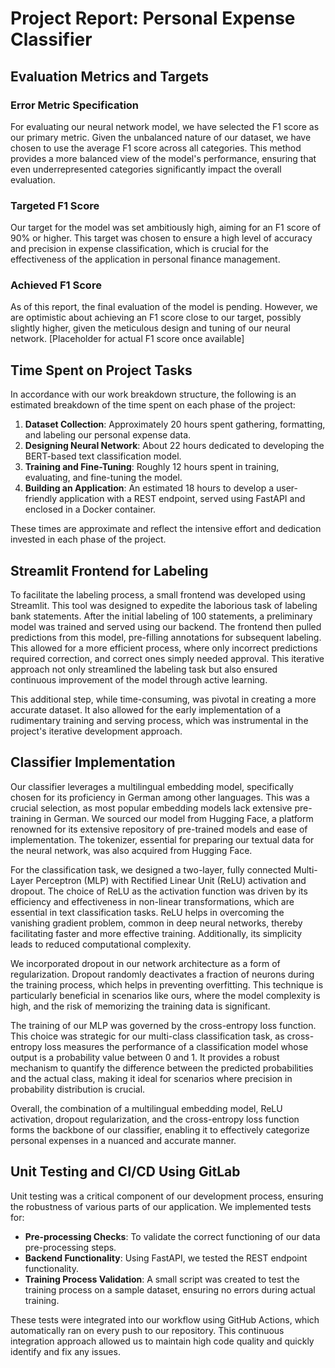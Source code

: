 # Project Report: Personal Expense Classifier

## Evaluation Metrics and Targets

### Error Metric Specification

For evaluating our neural network model, we have selected the F1 score as our primary metric. Given the unbalanced nature of our dataset, we have chosen to use the average F1 score across all categories. This method provides a more balanced view of the model's performance, ensuring that even underrepresented categories significantly impact the overall evaluation.

### Targeted F1 Score

Our target for the model was set ambitiously high, aiming for an F1 score of 90% or higher. This target was chosen to ensure a high level of accuracy and precision in expense classification, which is crucial for the effectiveness of the application in personal finance management.

### Achieved F1 Score

As of this report, the final evaluation of the model is pending. However, we are optimistic about achieving an F1 score close to our target, possibly slightly higher, given the meticulous design and tuning of our neural network. [Placeholder for actual F1 score once available]

## Time Spent on Project Tasks

In accordance with our work breakdown structure, the following is an estimated breakdown of the time spent on each phase of the project:

1. **Dataset Collection**: Approximately 20 hours spent gathering, formatting, and labeling our personal expense data.
2. **Designing Neural Network**: About 22 hours dedicated to developing the BERT-based text classification model.
3. **Training and Fine-Tuning**: Roughly 12 hours spent in training, evaluating, and fine-tuning the model.
4. **Building an Application**: An estimated 18 hours to develop a user-friendly application with a REST endpoint, served using FastAPI and enclosed in a Docker container.

These times are approximate and reflect the intensive effort and dedication invested in each phase of the project.

## Streamlit Frontend for Labeling

To facilitate the labeling process, a small frontend was developed using Streamlit. This tool was designed to expedite the laborious task of labeling bank statements. After the initial labeling of 100 statements, a preliminary model was trained and served using our backend. The frontend then pulled predictions from this model, pre-filling annotations for subsequent labeling. This allowed for a more efficient process, where only incorrect predictions required correction, and correct ones simply needed approval. This iterative approach not only streamlined the labeling task but also ensured continuous improvement of the model through active learning.

This additional step, while time-consuming, was pivotal in creating a more accurate dataset. It also allowed for the early implementation of a rudimentary training and serving process, which was instrumental in the project's iterative development approach.

## Classifier Implementation

Our classifier leverages a multilingual embedding model, specifically chosen for its proficiency in German among other languages. This was a crucial selection, as most popular embedding models lack extensive pre-training in German. We sourced our model from Hugging Face, a platform renowned for its extensive repository of pre-trained models and ease of implementation. The tokenizer, essential for preparing our textual data for the neural network, was also acquired from Hugging Face.

For the classification task, we designed a two-layer, fully connected Multi-Layer Perceptron (MLP) with Rectified Linear Unit (ReLU) activation and dropout. The choice of ReLU as the activation function was driven by its efficiency and effectiveness in non-linear transformations, which are essential in text classification tasks. ReLU helps in overcoming the vanishing gradient problem, common in deep neural networks, thereby facilitating faster and more effective training. Additionally, its simplicity leads to reduced computational complexity.

We incorporated dropout in our network architecture as a form of regularization. Dropout randomly deactivates a fraction of neurons during the training process, which helps in preventing overfitting. This technique is particularly beneficial in scenarios like ours, where the model complexity is high, and the risk of memorizing the training data is significant.

The training of our MLP was governed by the cross-entropy loss function. This choice was strategic for our multi-class classification task, as cross-entropy loss measures the performance of a classification model whose output is a probability value between 0 and 1. It provides a robust mechanism to quantify the difference between the predicted probabilities and the actual class, making it ideal for scenarios where precision in probability distribution is crucial.

Overall, the combination of a multilingual embedding model, ReLU activation, dropout regularization, and the cross-entropy loss function forms the backbone of our classifier, enabling it to effectively categorize personal expenses in a nuanced and accurate manner.

## Unit Testing and CI/CD Using GitLab

Unit testing was a critical component of our development process, ensuring the robustness of various parts of our application. We implemented tests for:

- **Pre-processing Checks**: To validate the correct functioning of our data pre-processing steps.
- **Backend Functionality**: Using FastAPI, we tested the REST endpoint functionality.
- **Training Process Validation**: A small script was created to test the training process on a sample dataset, ensuring no errors during actual training.

These tests were integrated into our workflow using GitHub Actions, which automatically ran on every push to our repository. This continuous integration approach allowed us to maintain high code quality and quickly identify and fix any issues.
